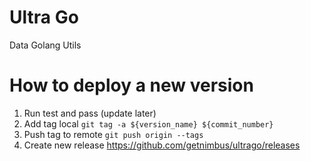 # Ultra Go
Data Golang Utils

# How to deploy a new version
1. Run test and pass (update later)
2. Add tag local `git tag -a ${version_name} ${commit_number}`
3. Push tag to remote `git push origin --tags`
4. Create new release https://github.com/getnimbus/ultrago/releases